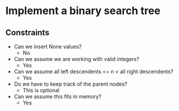 # Implement a binary search tree

## Constraints

* Can we insert None values?
    * No
* Can we assume we are working with valid integers?
    * Yes
* Can we assume all left descendents <= n < all right descendents?
    * Yes
* Do we have to keep track of the parent nodes?
    * This is optional
* Can we assume this fits in memory?
    * Yes